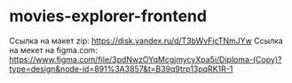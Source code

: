 # movies-explorer-frontend

Ссылка на макет zip: https://disk.yandex.ru/d/T3bWvFjcTNmJYw
Ссылка на мекет на figma.com: https://www.figma.com/file/3pdNwzOYqMcgjmycyXpa5i/Diploma-(Copy)?type=design&node-id=891%3A3857&t=B39q9trp13pqRK1R-1
